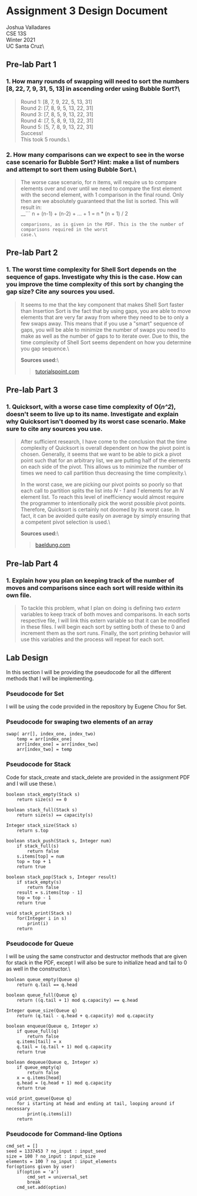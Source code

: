 # Assignment 3 Design Document

Joshua Valladares\
CSE 13S\
Winter 2021\
UC Santa Cruz\

## Pre-lab Part 1

### 1. How many rounds of swapping will need to sort the numbers [8, 22, 7, 9, 31, 5, 13] in ascending order using Bubble Sort?\

>   Round 1: [8, 7, 9, 22, 5, 13, 31]\
>   Round 2: [7, 8, 9, 5, 13, 22, 31]\
>   Round 3: [7, 8, 5, 9, 13, 22, 31]\
>   Round 4: [7, 5, 8, 9, 13, 22, 31]\
>   Round 5: [5, 7, 8, 9, 13, 22, 31]\
>   Success!\
>   This took 5 rounds.\

### 2. How many comparisons can we expect to see in the worse case scenario for Bubble Sort? Hint: make a list of numbers and attempt to sort them using Bubble Sort.\

>   The worse case scenario, for n items, will require us to compare elements over and over until
>   we need to compare the first element with the second element, with 1 comparison in the final
>   round. Only then are we absolutely guaranteed that the list is sorted.
>   This will result in:\
>   __```
>   n + (n-1) + (n-2) + ... + 1 = n * (n + 1) / 2
>   ```__\
>   comparisons, as is given in the PDF. This is the the number of comparisons required in the worst
>   case.\

## Pre-lab Part 2

### 1. The worst time complexity for Shell Sort depends on the sequence of gaps. Investigate why this is the case. How can you improve the time complexity of this sort by changing the gap size? Cite any sources you used.

>   It seems to me that the key component that makes Shell Sort faster than Insertion Sort is the
>   fact that by using gaps, you are able to move elements that are very far away from where they
>   need to be to only a few swaps away. This means that if you use a "smart" sequence of gaps, you
>   will be able to minimize the number of swaps you need to make as well as the number of gaps to
>   to iterate over. Due to this, the time complexity of Shell Sort seems dependent on how you
>   determine you gap sequence.\
>
>   __Sources used:__\
>
> > [tutorialspoint.com](https://www.tutorialspoint.com/data_structures_algorithms/shell_sort_algorithm.htm)

## Pre-lab Part 3

### 1. Quicksort, with a worse case time complexity of O(_n^2_), doesn't seem to live up to its name. Investigate and explain why Quicksort isn't doomed by its worst case scenario. Make sure to cite any sources you use.

>   After sufficient research, I have come to the conclusion that the time complexity of Quicksort
>   is overall dependent on how the pivot point is chosen. Generally, it seems that we want to be able
>   to pick a pivot point such that for an arbitrary list, we are putting half of the elements on
>   each side of the pivot. This allows us to minimize the number of times we need to call partition
>   thus decreasing the time complexity.\
>
>   In the worst case, we are picking our pivot points so poorly so that each call to partition
>   splits the list into _N - 1_ and _1_ elements for an _N_ element list. To reach this level of
>   inefficiency would almost require the programmer to intentionally pick the worst possible pivot
>   points. Therefore, Quicksort is certainly not doomed by its worst case. In fact, it can be
>   avoided quite easily on average by simply ensuring that a competent pivot selection is used.\
>
>   __Sources used:__\
>
> > [baeldung.com](https://www.baeldung.com/cs/quicksort-time-complexity-worst-case)

## Pre-lab Part 4

### 1. Explain how you plan on keeping track of the number of moves and comparisons since each sort will reside within its own file.

>   To tackle this problem, what I plan on doing is defining two _extern_ variables to keep track of
>   both moves and comparisons. In each sorts respective file, I will link this extern variable so
>   that it can be modified in these files. I will begin each sort by setting both of these to 0
>   and increment them as the sort runs. Finally, the sort printing behavior will use this variables
>   and the process will repeat for each sort.

## Lab Design

In this section I will be providing the pseudocode for all the different methods that I will be
implementing.

### Pseudocode for Set

I will be using the code provided in the repository by Eugene Chou for Set.

### Pseudocode for swaping two elements of an array

```
swap( arr[], index_one, index_two)
    temp = arr[index_one]
    arr[index_one] = arr[index_two]
    arr[index_two] = temp

```
### Pseudocode for Stack

Code for stack\_create and stack\_delete are provided in the assignment PDF and I will use these.\

```
boolean stack_empty(Stack s)
    return size(s) == 0

boolean stack_full(Stack s)
    return size(s) == capacity(s)

Integer stack_size(Stack s)
    return s.top

boolean stack_push(Stack s, Integer num)
    if stack_full(s)
        return false
    s.items[top] = num
    top = top + 1
    return true

boolean stack_pop(Stack s, Integer result)
    if stack_empty(s)
        return false
    result = s.items[top - 1]
    top = top - 1
    return true

void stack_print(Stack s)
    for(Integer i in s)
        print(i)
    return
```

### Pseudocode for Queue

I will be using the same constructor and destructor methods that are given for stack in the PDF,
except I will also be sure to initialize head and tail to 0 as well in the constructor.\

```
boolean queue_empty(Queue q)
    return q.tail == q.head

boolean queue_full(Queue q)
    return ((q.tail + 1) mod q.capacity) == q.head

Integer queue_size(Queue q)
    return (q.tail - q.head + q.capacity) mod q.capacity

boolean enqueue(Queue q, Integer x)
    if queue_full(q)
        return false
    q.items[tail] = x
    q.tail = (q.tail + 1) mod q.capacity
    return true

boolean dequeue(Queue q, Integer x)
    if queue_empty(q)
        return false
    x = q.items[head]
    q.head = (q.head + 1) mod q.capacity
    return true

void print_queue(Queue q)
    for i starting at head and ending at tail, looping around if necessary
        print(q.items[i])
    return

```

### Pseudocode for Command-line Options

```
cmd_set = []
seed = 1337453 ? no_input : input_seed
size = 100 ? no_input : input_size
elements = 100 ? no_input : input_elements
for(options given by user)
    if(option = 'a')
        cmd_set = universal_set
        break
    cmd_set.add(option)
```
